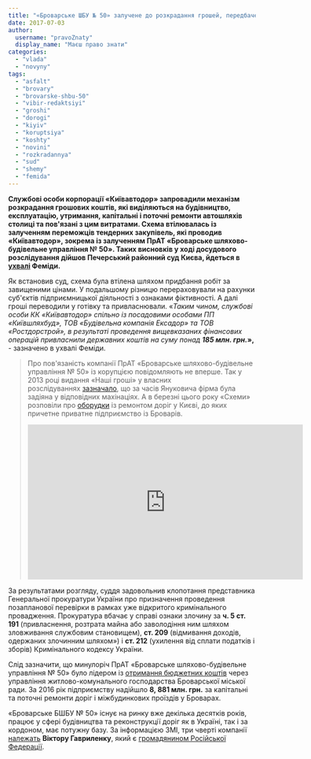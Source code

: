 ```yaml
---
title: "«Броварське ШБУ № 50» залучене до розкрадання грошей, передбачених на будівництво доріг"
date: 2017-07-03
author: 
  username: "pravoZnaty"
  display_name: "Маєш право знати"
categories: 
  - "vlada"
  - "novyny"
tags: 
  - "asfalt"
  - "brovary"
  - "brovarske-shbu-50"
  - "vibir-redaktsiyi"
  - "groshi"
  - "dorogi"
  - "kiyiv"
  - "koruptsiya"
  - "koshty"
  - "novini"
  - "rozkradannya"
  - "sud"
  - "shemy"
  - "femida"
---
```


**Службові особи корпорації «Київавтодор» запровадили механізм розкрадання грошових коштів, які виділяються на будівництво, експлуатацію, утримання, капітальні і поточні ремонти автошляхів столиці та пов'язані з цим витратами. Схема втілювалась із залученням переможців тендерних закупівель, які проводив «Київавтодор», зокрема із залученням ПрАТ «Броварське шляхово-будівельне управління № 50». Таких висновків у ході досудового розслідування дійшов Печерський районний суд Києва, йдеться в [ухвалі](http://www.reyestr.court.gov.ua/Review/67046324) Феміди.**

Як встановив суд, схема була втілена шляхом придбання робіт за завищеними цінами. У подальшому різницю перераховували на рахунки суб'єктів підприємницької діяльності з ознаками фіктивності. А далі гроші переводили у готівку та привласнювали. «_Таким чином, службові особи КК «Київавтодор» спільно із посадовими особами ПП «Київшляхбуд», ТОВ «Будівельна компанія Ексадор» та ТОВ «Ростдорстрой», в результаті проведення вищевказаних фінансових операцій привласнили державних коштів на суму понад **185 млн. грн.**_**»,** - зазначено в ухвалі Феміди.

> Про пов'язаність компанії ПрАТ «Броварське шляхово-будівельне управління № 50» із корупцією повідомляють не вперше. Так у 2013 році видання «Наші гроші» у власних розслідуваннях [зазначало](http://nashigroshi.org/2013/04/30/demishkan-i-joho-komandos/), що за часів Януковича фірма була задіяна у відповідних махінаціях. А в березні цього року «Схеми» розповіли про [оборудки](https://www.radiosvoboda.org/a/28400623.html) із ремонтом доріг у Києві, до яких причетне приватне підприємство із Броварів.
> 
> <iframe src="https://www.youtube.com/embed/ISrxwcGVR88" width="560" height="315" frameborder="0" allowfullscreen="allowfullscreen"></iframe>

За результатами розгляду, суддя задовольнив клопотання представника Генеральної прокуратури України про призначення проведення позапланової перевірки в рамках уже відкритого кримінального провадження. Прокуратура вбачає у справі ознаки злочину за **ч. 5 ст. 191** (привласнення, розтрата майна або заволодіння ним шляхом зловживання службовим становищем), **ст. 209** (відмивання доходів, одержаних злочинним шляхом») і **ст. 212** (ухилення від сплати податків і зборів) Кримінального кодексу України.

Слід зазначити, що минулоріч ПрАТ «Броварське шляхово-будівельне управління № 50» було лідером із [отримання бюджетних коштів](https://mpz.brovary.org/hto-otrymuye-najbilshe-koshtiv-vid-upravlinnya-zhkg-v-brovarah/) через управління житлово-комунального господарства Броварської міської ради. За 2016 рік підприємству надійшло **8, 881 млн. грн.** за капітальні та поточні ремонти доріг і міжбудинкових проїздів у Броварах.

«Броварське БШБУ № 50» існує на ринку вже декілька десятків років, працює у сфері будівництва та реконструкції доріг як в Україні, так і за кордоном, має потужну базу. За інформацією ЗМІ, три чверті компанії [належать](https://www.radiosvoboda.org/a/28400623.html) **Віктору Гавриленку**, який є [громадянином Російської Федерації](http://nashigroshi.org/2013/04/30/demishkan-i-joho-komandos/).
